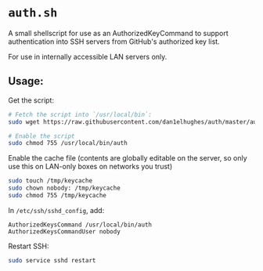 # `auth.sh`

A small shellscript for use as an AuthorizedKeyCommand to support authentication into SSH servers from GitHub's authorized key list.

For use in internally accessible LAN servers only.

## Usage:

Get the script:

```sh
# Fetch the script into `/usr/local/bin`:
sudo wget https://raw.githubusercontent.com/dan1elhughes/auth/master/auth.sh -O /usr/local/bin/auth

# Enable the script
sudo chmod 755 /usr/local/bin/auth
```

Enable the cache file (contents are globally editable on the server, so only use this on LAN-only boxes on networks you trust)

```sh
sudo touch /tmp/keycache
sudo chown nobody: /tmp/keycache
sudo chmod 755 /tmp/keycache
```

In `/etc/ssh/sshd_config`, add:

```
AuthorizedKeysCommand /usr/local/bin/auth
AuthorizedKeysCommandUser nobody
```

Restart SSH:

```sh
sudo service sshd restart
```
